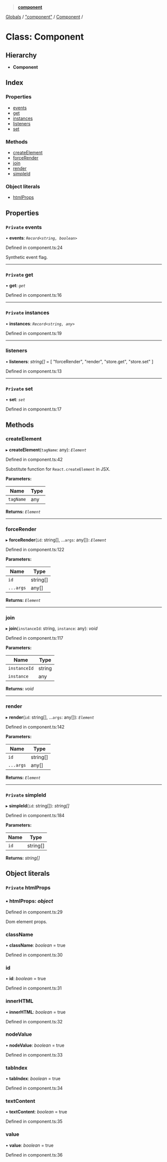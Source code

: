 > **[component](../README.md)**

[Globals](../globals.md) / ["component"](../modules/_component_.md) / [Component](_component_.component.md) /

# Class: Component

## Hierarchy

* **Component**

## Index

### Properties

* [events](_component_.component.md#private-events)
* [get](_component_.component.md#private-get)
* [instances](_component_.component.md#private-instances)
* [listeners](_component_.component.md#listeners)
* [set](_component_.component.md#private-set)

### Methods

* [createElement](_component_.component.md#createelement)
* [forceRender](_component_.component.md#forcerender)
* [join](_component_.component.md#join)
* [render](_component_.component.md#render)
* [simpleId](_component_.component.md#private-simpleid)

### Object literals

* [htmlProps](_component_.component.md#private-htmlprops)

## Properties

### `Private` events

• **events**: *`Record<string, boolean>`*

Defined in component.ts:24

Synthetic event flag.

___

### `Private` get

• **get**: *`get`*

Defined in component.ts:16

___

### `Private` instances

• **instances**: *`Record<string, any>`*

Defined in component.ts:19

___

###  listeners

• **listeners**: *string[]* = 
    [ "forceRender", "render", "store.get", "store.set" ]

Defined in component.ts:13

___

### `Private` set

• **set**: *`set`*

Defined in component.ts:17

## Methods

###  createElement

▸ **createElement**(`tagName`: any): *`Element`*

Defined in component.ts:42

Substitute function for `React.createElement` in JSX.

**Parameters:**

Name | Type |
------ | ------ |
`tagName` | any |

**Returns:** *`Element`*

___

###  forceRender

▸ **forceRender**(`id`: string[], ...`args`: any[]): *`Element`*

Defined in component.ts:122

**Parameters:**

Name | Type |
------ | ------ |
`id` | string[] |
`...args` | any[] |

**Returns:** *`Element`*

___

###  join

▸ **join**(`instanceId`: string, `instance`: any): *void*

Defined in component.ts:117

**Parameters:**

Name | Type |
------ | ------ |
`instanceId` | string |
`instance` | any |

**Returns:** *void*

___

###  render

▸ **render**(`id`: string[], ...`args`: any[]): *`Element`*

Defined in component.ts:142

**Parameters:**

Name | Type |
------ | ------ |
`id` | string[] |
`...args` | any[] |

**Returns:** *`Element`*

___

### `Private` simpleId

▸ **simpleId**(`id`: string[]): *string[]*

Defined in component.ts:184

**Parameters:**

Name | Type |
------ | ------ |
`id` | string[] |

**Returns:** *string[]*

## Object literals

### `Private` htmlProps

### ▪ **htmlProps**: *object*

Defined in component.ts:29

Dom element props.

###  className

• **className**: *boolean* = true

Defined in component.ts:30

###  id

• **id**: *boolean* = true

Defined in component.ts:31

###  innerHTML

• **innerHTML**: *boolean* = true

Defined in component.ts:32

###  nodeValue

• **nodeValue**: *boolean* = true

Defined in component.ts:33

###  tabIndex

• **tabIndex**: *boolean* = true

Defined in component.ts:34

###  textContent

• **textContent**: *boolean* = true

Defined in component.ts:35

###  value

• **value**: *boolean* = true

Defined in component.ts:36